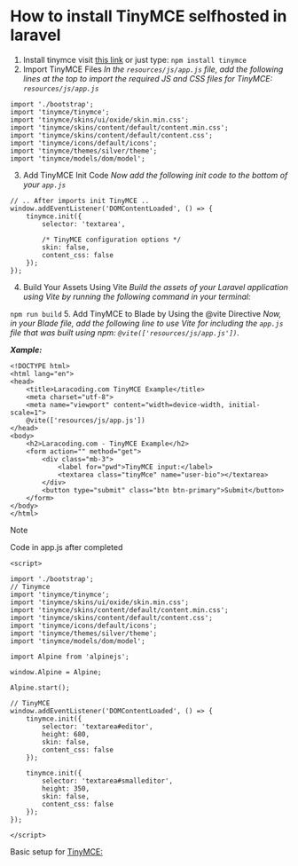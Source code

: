 # How to install TinyMCE selfhosted in laravel
1. Install tinymce visit [this link](https://www.tiny.cloud/docs/tinymce/latest/npm-projects/)  or just type: ```npm install tinymce```
2. Import TinyMCE Files
_In the ```resources/js/app.js``` file, add the following lines at the top to import the required JS and CSS files for TinyMCE: ```resources/js/app.js```_

```
import './bootstrap';
import 'tinymce/tinymce';
import 'tinymce/skins/ui/oxide/skin.min.css';
import 'tinymce/skins/content/default/content.min.css';
import 'tinymce/skins/content/default/content.css';
import 'tinymce/icons/default/icons';
import 'tinymce/themes/silver/theme';
import 'tinymce/models/dom/model';
```
3. Add TinyMCE Init Code
_Now add the following init code to the bottom of your ```app.js```_

```
// .. After imports init TinyMCE ..
window.addEventListener('DOMContentLoaded', () => {
    tinymce.init({
        selector: 'textarea',

        /* TinyMCE configuration options */
        skin: false,
        content_css: false
    });
});
```
4. Build Your Assets Using Vite
_Build the assets of your Laravel application using Vite by running the following command in your terminal:_

```npm run build```
5. Add TinyMCE to Blade by Using the @vite Directive
_Now, in your Blade file, add the following line to use Vite for including the ```app.js``` file that was built using npm: ```@vite(['resources/js/app.js'])```._

***Xample:***

```
<!DOCTYPE html>
<html lang="en">
<head>
    <title>Laracoding.com TinyMCE Example</title>
    <meta charset="utf-8">
    <meta name="viewport" content="width=device-width, initial-scale=1">
    @vite(['resources/js/app.js'])
</head>
<body>
    <h2>Laracoding.com - TinyMCE Example</h2>
    <form action="" method="get">
        <div class="mb-3">
            <label for="pwd">TinyMCE input:</label>
            <textarea class="tinyMce" name="user-bio"></textarea>
        </div>
        <button type="submit" class="btn btn-primary">Submit</button>
    </form>
</body>
</html>
```

> [!NOTE]
> Code in app.js after completed
```
<script>
    
import './bootstrap';
// Tinymce
import 'tinymce/tinymce';
import 'tinymce/skins/ui/oxide/skin.min.css';
import 'tinymce/skins/content/default/content.min.css';
import 'tinymce/skins/content/default/content.css';
import 'tinymce/icons/default/icons';
import 'tinymce/themes/silver/theme';
import 'tinymce/models/dom/model';

import Alpine from 'alpinejs';

window.Alpine = Alpine;

Alpine.start();

// TinyMCE
window.addEventListener('DOMContentLoaded', () => {
    tinymce.init({
        selector: 'textarea#editor',
        height: 680,
        skin: false,
        content_css: false
    });

    tinymce.init({
        selector: 'textarea#smalleditor',
        height: 350,
        skin: false,
        content_css: false
    });
});

</script>
```

Basic setup for [TinyMCE:](https://www.tiny.cloud/docs/tinymce/latest/basic-setup/)